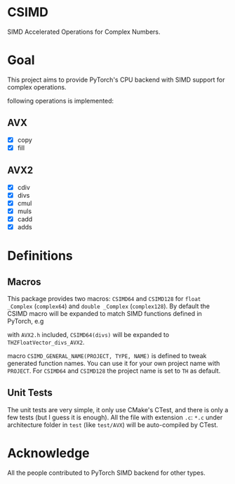 # CSIMD
SIMD Accelerated Operations for Complex Numbers.

# Goal
This project aims to provide PyTorch's CPU backend with SIMD support for complex operations.

following operations is implemented:

## AVX
- [x] copy
- [x] fill

## AVX2
- [x] cdiv
- [x] divs
- [x] cmul
- [x] muls
- [x] cadd
- [x] adds

# Definitions

## Macros

This package provides two macros: `CSIMD64` and `CSIMD128` for `float _Complex` (`complex64`) and `double _Complex` (`complex128`). By default the CSIMD macro will be expanded to match SIMD functions defined in PyTorch, e.g

with `AVX2.h` included, `CSIMD64(divs)` will be expanded to `THZFloatVector_divs_AVX2`.

macro `CSIMD_GENERAL_NAME(PROJECT, TYPE, NAME)` is defined to tweak generated function names. You can use it for your own project name with `PROJECT`. For `CSIMD64` and `CSIMD128` the project name is set to `TH` as default.

## Unit Tests

The unit tests are very simple, it only use CMake's CTest, and there is only a few tests (but I guess it is enough). All the file with extension `.c`: `*.c` under architecture folder in `test` (like `test/AVX`) will be auto-compiled by CTest.

# Acknowledge

All the people contributed to PyTorch SIMD backend for other types.
